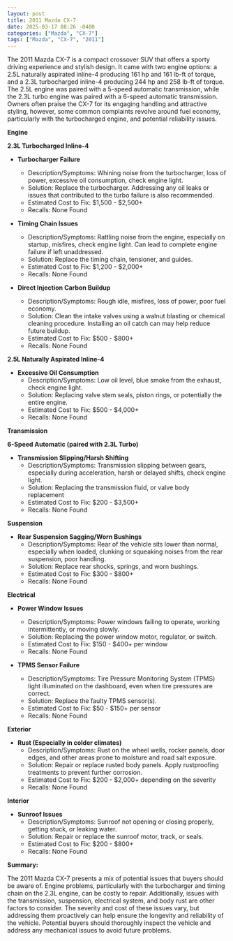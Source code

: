 ```yaml
---
layout: post
title: 2011 Mazda CX-7
date: 2025-03-17 08:26 -0400
categories: ["Mazda", "CX-7"]
tags: ["Mazda", "CX-7", "2011"]
---
```

The 2011 Mazda CX-7 is a compact crossover SUV that offers a sporty driving experience and stylish design. It came with two engine options: a 2.5L naturally aspirated inline-4 producing 161 hp and 161 lb-ft of torque, and a 2.3L turbocharged inline-4 producing 244 hp and 258 lb-ft of torque. The 2.5L engine was paired with a 5-speed automatic transmission, while the 2.3L turbo engine was paired with a 6-speed automatic transmission. Owners often praise the CX-7 for its engaging handling and attractive styling, however, some common complaints revolve around fuel economy, particularly with the turbocharged engine, and potential reliability issues.

**Engine**

**2.3L Turbocharged Inline-4**

*   **Turbocharger Failure**
    *   Description/Symptoms: Whining noise from the turbocharger, loss of power, excessive oil consumption, check engine light.
    *   Solution: Replace the turbocharger. Addressing any oil leaks or issues that contributed to the turbo failure is also recommended.
    *   Estimated Cost to Fix: $1,500 - $2,500+
    *   Recalls: None Found

*   **Timing Chain Issues**
    *   Description/Symptoms: Rattling noise from the engine, especially on startup, misfires, check engine light. Can lead to complete engine failure if left unaddressed.
    *   Solution: Replace the timing chain, tensioner, and guides.
    *   Estimated Cost to Fix: $1,200 - $2,000+
    *   Recalls: None Found

*   **Direct Injection Carbon Buildup**
    *   Description/Symptoms: Rough idle, misfires, loss of power, poor fuel economy.
    *   Solution: Clean the intake valves using a walnut blasting or chemical cleaning procedure. Installing an oil catch can may help reduce future buildup.
    *   Estimated Cost to Fix: $500 - $800+
    *   Recalls: None Found

**2.5L Naturally Aspirated Inline-4**

*   **Excessive Oil Consumption**
    * Description/Symptoms: Low oil level, blue smoke from the exhaust, check engine light.
    * Solution: Replacing valve stem seals, piston rings, or potentially the entire engine.
    * Estimated Cost to Fix: $500 - $4,000+
    * Recalls: None Found

**Transmission**

**6-Speed Automatic (paired with 2.3L Turbo)**

* **Transmission Slipping/Harsh Shifting**
  * Description/Symptoms: Transmission slipping between gears, especially during acceleration, harsh or delayed shifts, check engine light.
  * Solution: Replacing the transmission fluid, or valve body replacement
  * Estimated Cost to Fix: $200 - $3,500+
  * Recalls: None Found

**Suspension**

*   **Rear Suspension Sagging/Worn Bushings**
    *   Description/Symptoms: Rear of the vehicle sits lower than normal, especially when loaded, clunking or squeaking noises from the rear suspension, poor handling.
    *   Solution: Replace rear shocks, springs, and worn bushings.
    *   Estimated Cost to Fix: $300 - $800+
    *   Recalls: None Found

**Electrical**

*   **Power Window Issues**
    *   Description/Symptoms: Power windows failing to operate, working intermittently, or moving slowly.
    *   Solution: Replacing the power window motor, regulator, or switch.
    *   Estimated Cost to Fix: $150 - $400+ per window
    *   Recalls: None Found

*   **TPMS Sensor Failure**
    *   Description/Symptoms: Tire Pressure Monitoring System (TPMS) light illuminated on the dashboard, even when tire pressures are correct.
    *   Solution: Replace the faulty TPMS sensor(s).
    *   Estimated Cost to Fix: $50 - $150+ per sensor
    *   Recalls: None Found

**Exterior**

*   **Rust (Especially in colder climates)**
    *   Description/Symptoms: Rust on the wheel wells, rocker panels, door edges, and other areas prone to moisture and road salt exposure.
    *   Solution: Repair or replace rusted body panels. Apply rustproofing treatments to prevent further corrosion.
    *   Estimated Cost to Fix: $200 - $2,000+ depending on the severity
    *   Recalls: None Found

**Interior**

*   **Sunroof Issues**
    *   Description/Symptoms: Sunroof not opening or closing properly, getting stuck, or leaking water.
    *   Solution: Repair or replace the sunroof motor, track, or seals.
    *   Estimated Cost to Fix: $200 - $800+
    *   Recalls: None Found

**Summary:**

The 2011 Mazda CX-7 presents a mix of potential issues that buyers should be aware of. Engine problems, particularly with the turbocharger and timing chain on the 2.3L engine, can be costly to repair. Additionally, issues with the transmission, suspension, electrical system, and body rust are other factors to consider. The severity and cost of these issues vary, but addressing them proactively can help ensure the longevity and reliability of the vehicle. Potential buyers should thoroughly inspect the vehicle and address any mechanical issues to avoid future problems.

